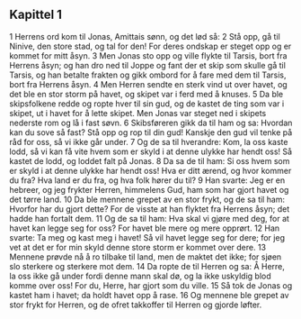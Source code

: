 ## Kapittel 1

1 Herrens ord kom til Jonas, Amittais sønn, og det lød så:
2 Stå opp, gå til Ninive, den store stad, og tal for den! For deres ondskap er steget opp og er kommet for mitt åsyn.
3 Men Jonas sto opp og ville flykte til Tarsis, bort fra Herrens åsyn; og han dro ned til Joppe og fant der et skip som skulle gå til Tarsis, og han betalte frakten og gikk ombord for å fare med dem til Tarsis, bort fra Herrens åsyn.
4 Men Herren sendte en sterk vind ut over havet, og det ble en stor storm på havet, og skipet var i ferd med å knuses.
5 Da ble skipsfolkene redde og ropte hver til sin gud, og de kastet de ting som var i skipet, ut i havet for å lette skipet. Men Jonas var steget ned i skipets nederste rom og lå i fast søvn.
6 Skibsføreren gikk da til ham og sa: Hvordan kan du sove så fast? Stå opp og rop til din gud! Kanskje den gud vil tenke på råd for oss, så vi ikke går under.
7 Og de sa til hverandre: Kom, la oss kaste lodd, så vi kan få vite hvem som er skyld i at denne ulykke har hendt oss! Så kastet de lodd, og loddet falt på Jonas.
8 Da sa de til ham: Si oss hvem som er skyld i at denne ulykke har hendt oss! Hva er ditt ærend, og hvor kommer du fra? Hva land er du fra, og hva folk hører du til?
9 Han svarte: Jeg er en hebreer, og jeg frykter Herren, himmelens Gud, ham som har gjort havet og det tørre land.
10 Da ble mennene grepet av en stor frykt, og de sa til ham: Hvorfor har du gjort dette? For de visste at han flyktet fra Herrens åsyn; det hadde han fortalt dem.
11 Og de sa til ham: Hva skal vi gjøre med deg, for at havet kan legge seg for oss? For havet ble mere og mere opprørt.
12 Han svarte: Ta meg og kast meg i havet! Så vil havet legge seg for dere; for jeg vet at det er for min skyld denne store storm er kommet over dere.
13 Mennene prøvde nå å ro tilbake til land, men de maktet det ikke; for sjøen slo sterkere og sterkere mot dem.
14 Da ropte de til Herren og sa: Å Herre, la oss ikke gå under fordi denne mann skal dø, og la ikke uskyldig blod komme over oss! For du, Herre, har gjort som du ville.
15 Så tok de Jonas og kastet ham i havet; da holdt havet opp å rase.
16 Og mennene ble grepet av stor frykt for Herren, og de ofret takkoffer til Herren og gjorde løfter.
